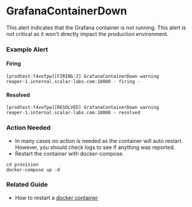 # GrafanaContainerDown
This alert indicates that the Grafana container is not running. This alert is not critical as it won't directly impact the production environment.  

### Example Alert

#### Firing
```
[prodtest-f4vofpw][FIRING:2] GrafanaContainerDown warning
reaper-1.internal.scalar-labs.com:18080 - firing -
```

#### Resolved
```
[prodtest-f4vofpw][RESOLVED] GrafanaContainerDown warning
reaper-1.internal.scalar-labs.com:18080 - resolved
```

### Action Needed
* In many cases no action is needed as the container will auto restart. However, you should check logs to see if anything was reported.
* Restart the container with docker-compose.
```console
cd provision
docker-compose up -d
```

### Related Guide
* How to restart a [docker container](./ContainerGuide.md)
